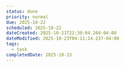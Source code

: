 ```yaml
---
status: done
priority: normal
due: 2025-10-22
scheduled: 2025-10-22
dateCreated: 2025-10-21T22:30:04.268-04:00
dateModified: 2025-10-23T04:11:24.237-04:00
tags:
  - task
completedDate: 2025-10-23
---
```


